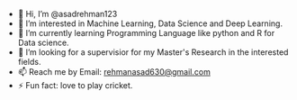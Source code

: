 - 👋 Hi, I’m @asadrehman123
- 👀 I’m interested in Machine Learning, Data Science and Deep Learning.
- 🌱 I’m currently learning Programming Language like python and R for Data science.
- 💞️ I’m looking for a supervisior for my Master's Research in the interested fields.
- 📫 Reach me by Email: rehmanasad630@gmail.com
- ⚡ Fun fact: love to play cricket.

<!---
asadrehman123/asadrehman123 is a ✨ special ✨ repository because its `README.md` (this file) appears on your GitHub profile.
You can click the Preview link to take a look at your changes.
--->
